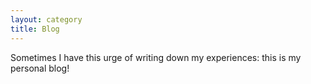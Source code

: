 ```yaml
---
layout: category
title: Blog
---
```


Sometimes I have this urge of writing down my experiences: this is my personal blog!
